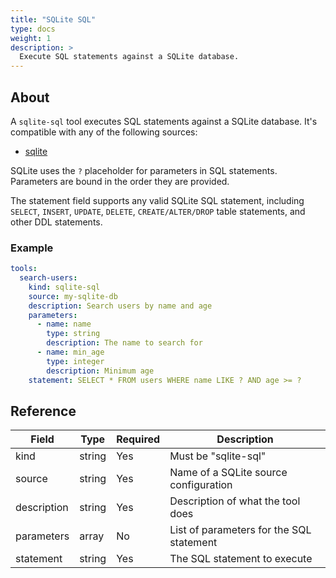 ```yaml
---
title: "SQLite SQL"
type: docs
weight: 1
description: >
  Execute SQL statements against a SQLite database.
---
```


## About

A `sqlite-sql` tool executes SQL statements against a SQLite database.
It's compatible with any of the following sources:

- [sqlite](../sources/sqlite.md)

SQLite uses the `?` placeholder for parameters in SQL statements. Parameters are
bound in the order they are provided.

The statement field supports any valid SQLite SQL statement, including `SELECT`, `INSERT`, `UPDATE`, `DELETE`, `CREATE/ALTER/DROP` table statements, and other DDL statements.

### Example

```yaml
tools:
  search-users:
    kind: sqlite-sql
    source: my-sqlite-db
    description: Search users by name and age
    parameters:
      - name: name
        type: string
        description: The name to search for
      - name: min_age
        type: integer
        description: Minimum age
    statement: SELECT * FROM users WHERE name LIKE ? AND age >= ?
```

## Reference

| Field | Type | Required | Description |
|-------|------|----------|-------------|
| kind | string | Yes | Must be "sqlite-sql" |
| source | string | Yes | Name of a SQLite source configuration |
| description | string | Yes | Description of what the tool does |
| parameters | array | No | List of parameters for the SQL statement |
| statement | string | Yes | The SQL statement to execute |